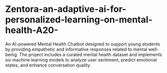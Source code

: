 # Zentora-an-adaptive-ai-for-personalized-learning-on-mental-health-A20-
An AI-powered Mental Health Chatbot designed to support young students by providing empathetic and informative responses related to mental well-being. The project includes a curated mental health dataset and implements six machine learning models to analyze user sentiment, predict emotional states, and enhance conversation quality.
